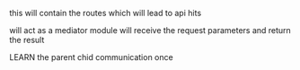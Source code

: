 this will contain the routes which will lead to api hits

will act as a mediator module will receive the request parameters and return the result





LEARN the parent chid communication once
